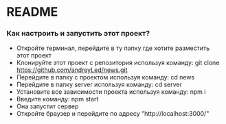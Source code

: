 # README #

### Как настроить и запустить этот проект? ###

* Откройте терминал, перейдите в ту папку где хотите разместить этот проект 
* Клонируйте этот проект с репозитория используя команду: git clone https://github.com/andreyLed/news.git
* Перейдите в папку с проектом используя команду: cd news
* Перейдите в папку server используя команду: cd server
* Установите все зависимости проекта используя команду: npm i
* Введите команду: npm start
*  Она запустит сервер
* Откройте браузер и перейдите по адресу "http://localhost:3000/"
